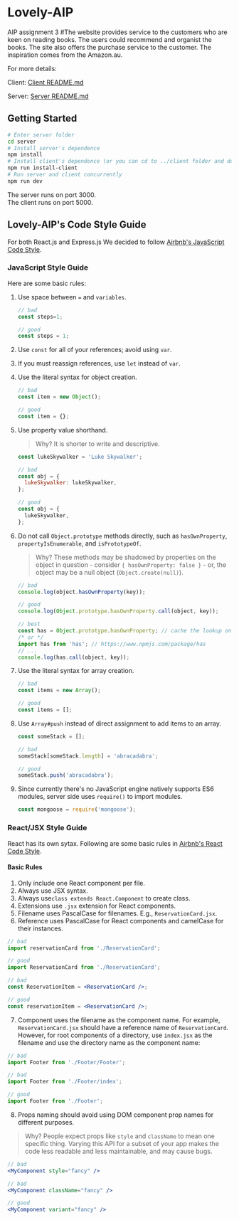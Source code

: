 # Lovely-AIP
AIP assignment 3
#The website provides service to the customers who are keen on reading books. The users could recommend and organist the books. The site also offers the purchase service to the customer. The inspiration comes from the Amazon.au.

For more details:

Client: [Client README.md](https://github.com/Latias94/Lovely-AIP/blob/master/client/README.md)

Server: [Server README.md](https://github.com/Latias94/Lovely-AIP/blob/master/server/README.md)


## Getting Started
```bash
# Enter server folder
cd server
# Install server's dependence
npm install
# Install client's dependence (or you can cd to ../client folder and do `npm install`)
npm run install-client
# Run server and client concurrently
npm run dev
```
The server runs on port 3000.  
The client runs on port 5000.

## Lovely-AIP's Code Style Guide

For both React.js and Express.js We decided to follow [Airbnb's JavaScript Code Style](https://github.com/airbnb/javascript).

### JavaScript Style Guide
Here are some basic rules:

1. Use space between `=` and `variables`.
    ```javascript
    // bad
    const steps=1;

    // good
    const steps = 1;
    ```
2. Use `const` for all of your references; avoid using `var`.
3. If you must reassign references, use `let` instead of `var`.
4. Use the literal syntax for object creation.
    ```javascript
    // bad
    const item = new Object();

    // good
    const item = {};
    ```
5. Use property value shorthand.

    > Why? It is shorter to write and descriptive.

    ```javascript
    const lukeSkywalker = 'Luke Skywalker';

    // bad
    const obj = {
      lukeSkywalker: lukeSkywalker,
    };

    // good
    const obj = {
      lukeSkywalker,
    };
    ```
6. Do not call `Object.prototype` methods directly, such as `hasOwnProperty`, `propertyIsEnumerable`, and `isPrototypeOf`.

    > Why? These methods may be shadowed by properties on the object in question - consider `{ hasOwnProperty: false }` - or, the object may be a null object (`Object.create(null)`).

    ```javascript
    // bad
    console.log(object.hasOwnProperty(key));

    // good
    console.log(Object.prototype.hasOwnProperty.call(object, key));

    // best
    const has = Object.prototype.hasOwnProperty; // cache the lookup once, in module scope.
    /* or */
    import has from 'has'; // https://www.npmjs.com/package/has
    // ...
    console.log(has.call(object, key));
    ```
7. Use the literal syntax for array creation.

    ```javascript
    // bad
    const items = new Array();

    // good
    const items = [];
    ```
8. Use `Array#push` instead of direct assignment to add items to an array.

    ```javascript
    const someStack = [];

    // bad
    someStack[someStack.length] = 'abracadabra';

    // good
    someStack.push('abracadabra');
    ```
9. Since currently there's no JavaScript engine natively supports ES6 modules, server side uses `require()`  to import modules.
    ```javascript
    const mongoose = require('mongoose');
    ```

### React/JSX Style Guide

React has its own sytax. Following are some basic rules in [Airbnb's React Code Style](https://github.com/airbnb/javascript/tree/master/react).

#### Basic Rules

  1. Only include one React component per file.
  1. Always use JSX syntax.
  1. Always use`class extends React.Component` to create class.
  1. Extensions use `.jsx` extension for React components.
  1. Filename uses PascalCase for filenames. E.g., `ReservationCard.jsx`.
  1. Reference uses PascalCase for React components and camelCase for their instances.

```jsx
// bad
import reservationCard from './ReservationCard';

// good
import ReservationCard from './ReservationCard';

// bad
const ReservationItem = <ReservationCard />;

// good
const reservationItem = <ReservationCard />;
```
  7. Component uses the filename as the component name. For example, `ReservationCard.jsx` should have a reference name of `ReservationCard`. However, for root components of a directory, use `index.jsx` as the filename and use the directory name as the component name:

```jsx
// bad
import Footer from './Footer/Footer';

// bad
import Footer from './Footer/index';

// good
import Footer from './Footer';
```

  8. Props naming should avoid using DOM component prop names for different purposes.

> Why? People expect props like `style` and `className` to mean one specific thing. Varying this API for a subset of your app makes the code less readable and less maintainable, and may cause bugs.

```jsx
// bad
<MyComponent style="fancy" />

// bad
<MyComponent className="fancy" />

// good
<MyComponent variant="fancy" />
```
